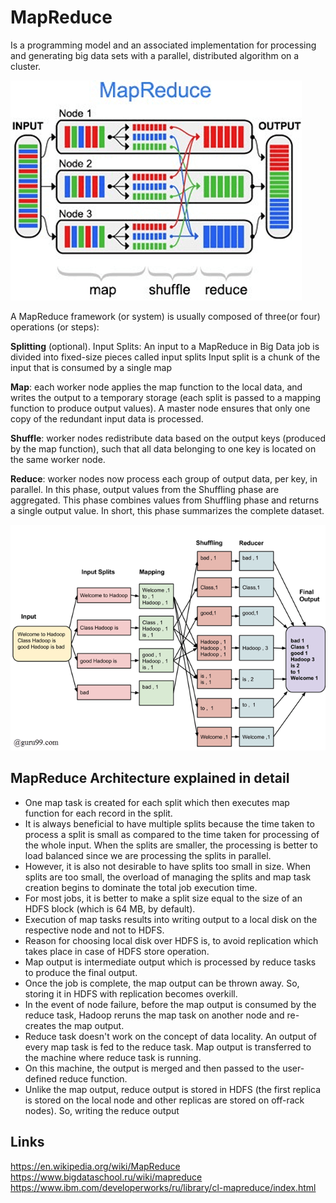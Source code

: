# MapReduce

Is a programming model and an associated implementation for processing and generating big data sets with a parallel, distributed algorithm on a cluster.

![](MapReduce0.png)


A MapReduce framework (or system) is usually composed of three(or four) operations (or steps):

**Splitting** (optional). 
Input Splits: An input to a MapReduce in Big Data job is divided into fixed-size pieces called input splits Input split is a chunk of the input that is consumed by a single map 

**Map**: each worker node applies the map function to the local data, and writes the output to a temporary storage (each split is passed to a mapping function to produce output values). A master node ensures that only one copy of the redundant input data is processed.

**Shuffle**: worker nodes redistribute data based on the output keys (produced by the map function), such that all data belonging to one key is located on the same worker node.

**Reduce**: worker nodes now process each group of output data, per key, in parallel.
In this phase, output values from the Shuffling phase are aggregated. This phase combines values from Shuffling phase and returns a single output value. In short, this phase summarizes the complete dataset.

![](061114_0930_Introductio1.png)

## MapReduce Architecture explained in detail
* One map task is created for each split which then executes map function for each record in the split.
* It is always beneficial to have multiple splits because the time taken to process a split is small as compared to the time taken for processing of the whole input. When the splits are smaller, the processing is better to load balanced since we are processing the splits in parallel.
* However, it is also not desirable to have splits too small in size. When splits are too small, the overload of managing the splits and map task creation begins to dominate the total job execution time.
* For most jobs, it is better to make a split size equal to the size of an HDFS block (which is 64 MB, by default).
* Execution of map tasks results into writing output to a local disk on the respective node and not to HDFS.
* Reason for choosing local disk over HDFS is, to avoid replication which takes place in case of HDFS store operation.
* Map output is intermediate output which is processed by reduce tasks to produce the final output.
* Once the job is complete, the map output can be thrown away. So, storing it in HDFS with replication becomes overkill.
* In the event of node failure, before the map output is consumed by the reduce task, Hadoop reruns the map task on another node and re-creates the map output.
* Reduce task doesn't work on the concept of data locality. An output of every map task is fed to the reduce task. Map output is transferred to the machine where reduce task is running.
* On this machine, the output is merged and then passed to the user-defined reduce function.
* Unlike the map output, reduce output is stored in HDFS (the first replica is stored on the local node and other replicas are stored on off-rack nodes). So, writing the reduce output

## Links

https://en.wikipedia.org/wiki/MapReduce
https://www.bigdataschool.ru/wiki/mapreduce
https://www.ibm.com/developerworks/ru/library/cl-mapreduce/index.html
